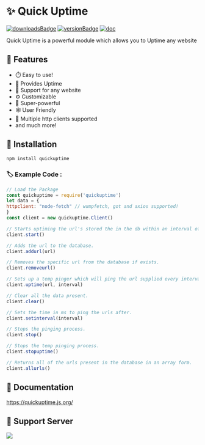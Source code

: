 # ✨ Quick Uptime

[![downloadsBadge](https://img.shields.io/npm/dt/quickuptime?style=for-the-badge)](https://npmjs.com/quickuptime)
[![versionBadge](https://img.shields.io/npm/v/quickuptime?style=for-the-badge)](https://npmjs.com/quickuptime)
[![doc](https://img.shields.io/badge/Documentation-Click%20here-blue?style=for-the-badge)](https://quickuptime.js.org)

Quick Uptime is a powerful module which allows you to Uptime any website


## 🔖 Features

-   ⏱️ Easy to use!
-   🔄 Provides Uptime
-   📁 Support for any website
-   ⚙️ Customizable
-   🚀 Super-powerful
-   🕸️ User Friendly
-   🔗 Multiple http clients supported
-   and much more!

## 📌 Installation

```js
npm install quickuptime
```

### 🏷 Example Code :

```js
// Load the Package
const quickuptime = require('quickuptime')
let data = {
httpclient: "node-fetch" // wumpfetch, got and axios supported!
}
const client = new quickuptime.Client()

// Starts uptiming the url's stored the in the db within an interval of 60000ms or the time configured in ms.
client.start() 

// Adds the url to the database.
client.addurl(url) 

// Removes the specific url from the database if exists.
client.removeurl() 

// Sets up a temp pinger which will ping the url supplied every interval supplied ms.
client.uptime(url, interval) 

// Clear all the data present.
client.clear() 

// Sets the time in ms to ping the urls after.
client.setinterval(interval)

// Stops the pinging process.
client.stop() 

// Stops the temp pinging process.
client.stopuptime() 

// Returns all of the urls present in the database in an array form.
client.allurls() 
```

## 🚀 Documentation 

https://quickuptime.js.org/


## 📝 Support Server

<a href="https://discord.gg/anyF4j3MUu"><img src="https://invidget.switchblade.xyz/anyF4j3MUu"/></a>
<br><br>
</div>
